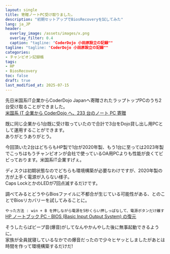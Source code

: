 ```yaml
---
layout: single
title: 寄贈ノートPC受け取りました。
description: "初期セットアップでBiosRecoveryを試してみた"
lang: ja_JP
header:
  overlay_image: /assets/images/x.png
  overlay_filter: 0.4
  caption: "tagline: "CoderDojo 小田原設立の記録""
tagline: "tagline: "CoderDojo 小田原設立の記録""
categories: 
- チャンピオン記録帳
tags:
- HP
- BiosRecovery
toc: false
draft: true
last_modified_at: 2025-07-15
---
```


先日米国系IT企業からCoderDojo Japanへ寄贈されたラップトップPCのうち2台受け取ることができました。  
[米国系 IT 企業から CoderDojo へ、233 台のノート PC 寄贈](https://news.coderdojo.jp/2025/07/14/233-laptops-to-coderdojo/) 


既に同じ企業から1台既に受け取っていたので合計で3台をDojo貸し出し用PCとして運用することができます。  
ありがとうありがとう。

今回頂いた2台はどちらもHP製で1台が2020年製、もう1台に至っては2023年製でこっちはもうチャンピオンが会社で使っているOA用PCよりも性能が良くてビビっております。米国系IT企業すげぇ。

ディスクは初期状態なのでどちらも環境構築が必要なわけですが、2020年製の方が上手く電源が入らない様子。  
Caps LockとかのLEDが7回点滅するだけです。  


調べてみるとどうやらBiosファイルに不都合が生じている可能性がある、とのことでBiosリカバリーを試してみることに。  


`やった方法 : win + B を押しながら電源を5秒くらい押しっぱなして、電源ボタンだけ離す`  
[HP ノートブック PC - BIOS (Basic Input Output System) の復元](https://support.hp.com/jp-ja/document/ish_4120889-4029021-16)


そうしたらばビープ音(爆音)がしてなんやかんやした後に無事起動できるように。  
家族が全員就寝しているなかでの爆音だったので少々ヒヤッとしましたがあとは時間を作って環境構築するだけだ!

